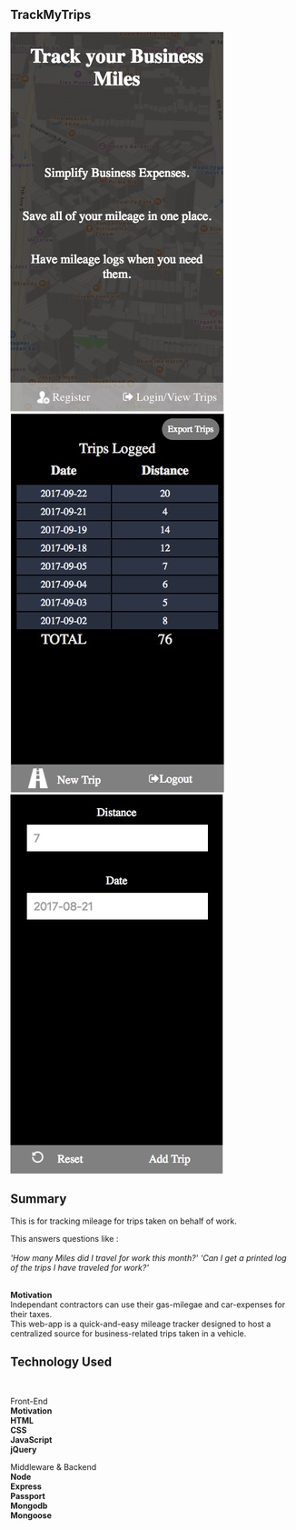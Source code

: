 ## TrackMyTrips
![Alt text](splash.jpg?raw=true "Starting Out")
![Alt text](viewTrips.jpg?raw=true "View Trips")
![Alt text](add.jpg?raw=true "Add Trips")

## Summary
This is for tracking mileage for trips taken on behalf of work.

This answers questions like :<br /><br />
*'How many Miles did I travel for work this month?'*
*'Can I get a printed log of the trips I have traveled for work?'*<br /><br />

**Motivation**<br />
Independant contractors can use their gas-milegae and car-expenses for their taxes. <br />
This web-app is a quick-and-easy mileage tracker designed to host a centralized source for business-related trips taken in a vehicle.
<br />

## Technology Used 
<br />

Front-End 
<br />
**Motivation**<br />
**HTML**<br />
**CSS**<br />
**JavaScript**<br />
**jQuery**<br />

Middleware & Backend 
<br />
**Node**<br />
**Express**<br />
**Passport**<br />
**Mongodb**<br />
**Mongoose**<br />